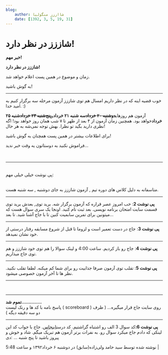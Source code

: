 ```yaml
---
blog:
    author: شااززز منگولیا
    date: [1392, 3, 5, 19, 31]
---
```

# شاززز در نظر دارد!

<div class="cnt">
<strong>خبر مهم!</strong><p></p>
<p><strong>شاززز در نظر دارد!</strong></p>
<p>زمان و موضوع در همین پست اعلام خواهد شد.</p>
<p>به گوش باشید!</p>
<hr/>
<p>خوب قضیه اینه که در نظر داریم امسال هم توی شاززز آزمون مرحله سه برگزار کنیم به امید خدا. :)</p>
<p>آزمون هم روز‌های<strike><strong>دوشنبه ۲۰ خرداد</strong></strike><strong>سه شنبه ۲۱ خرداد</strong>و<strike><strong>پنج‌شنبه ۲۳ خرداد</strong></strike><strong>شنبه ۲۵ خرداد</strong>خواهد بود. همچنین زمان آزمون از ۴ بعد از ظهر تا ۷ شب همان روز خواهد بود! اگه نظری دارید بگید تو نظرا. بهش توجه نمی‌شه به هر حال!</p>
<p>برای اطلاعات بیشتر در همین پست همچنان به گوش باشید!</p>
<p>فراموش نکنید به دوستاتون یه وقت خبر ندید...</p>
<br/><hr/>
<br/>پی نوشت خیلی خیلی مهم:<br/><br/><p>متاسفانه به دلیل کلاس های دوره تیم , آزمون شاززز به جای دوشنبه , سه شنبه هست.</p>
<hr/>
<div>
<strong>پی نوشت 2</strong>: خب امروز عصر قراره که آزمون برگزار شه. برید توی, بعدش برید توی قسمت سایت امتحان برنامه نویسی. بعد ثبت نام کنید. اونجا یک سری سوال هست که میتونین برای تمرین سابمیت کنین تا با جاج آشنا شید. تا بعد...</div>
<hr/>
<p><strong>پی نوشت 3</strong>: جاج در دست تعمیر است و لزوما تا قبل از شروع مسابقه رفتار درستی از خود نشان نمیدهد.</p>
<hr/>
<div>
<strong>پی نوشت 4</strong>: جاج رو باز کردیم. ساعت 4:00 و لینک سوالا را هم توی خود شاززز و هم توی جاج میذاریم.<strong><br/></strong><hr/>
<strong>پی نوشت 5</strong>: تقلب توی آزمون صرفا جذابیت رو برای شما کم میکنه. لطفا تقلب نکنید. نظر ها تا آخر آزمون خصوصی میشود.<br/><hr/>
<br/><hr/>
<strong>تموم شد..............</strong><br/>پاسخ نامه با کد ها و رنک لیست ( scoreboard ) روی سایت جاج قرار میگیره... ( ظرف دو سه دقیقه دیگه )<strong><br/></strong><hr/>
<strong>پی نوشت 6:</strong>کد سوال 3 الف رو اشتباه گزاشتیم. کد درست<a href="http://paste.ubuntu.com/5755088/" target="_blank">اینجاس</a>. جاج با جواب کد این لینکی که دادم جاج میکرد سوال رو. به نفرات برتر آزمون هم تبریک میگم. شاد و خوش و پیروز باشید تا پنج شنبه ... :دی</div>
<p></p>
<div class="postDesc">نوشته شده توسط سید حامد ولی‌زاده(سابق) در دوشنبه ۶ خرداد۱۳۹۲ و ساعت 5:48 
	 |</div>
</div>
